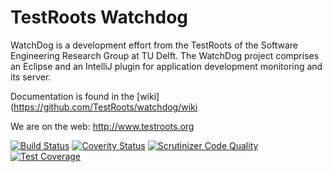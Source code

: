 TestRoots Watchdog
==================

WatchDog is a development effort from the TestRoots of the Software Engineering Research Group at TU Delft. The WatchDog project comprises an Eclipse and an IntelliJ plugin for application development monitoring and its server.

Documentation is found in the [wiki](https://github.com/TestRoots/watchdog/wiki

We are on the web: http://www.testroots.org

[![Build Status](https://travis-ci.org/TestRoots/watchdog.svg?branch=master)](https://travis-ci.org/TestRoots/watchdog) [![Coverity Status](https://scan.coverity.com/projects/4880/badge.svg)](https://scan.coverity.com/projects/4880) [![Scrutinizer Code Quality](https://scrutinizer-ci.com/g/TestRoots/watchdog/badges/quality-score.png?b=master)](https://scrutinizer-ci.com/g/TestRoots/watchdog/?branch=master)  [![Test Coverage](https://codeclimate.com/github/TestRoots/watchdog/badges/coverage.svg)](https://codeclimate.com/github/TestRoots/watchdog/coverage)
